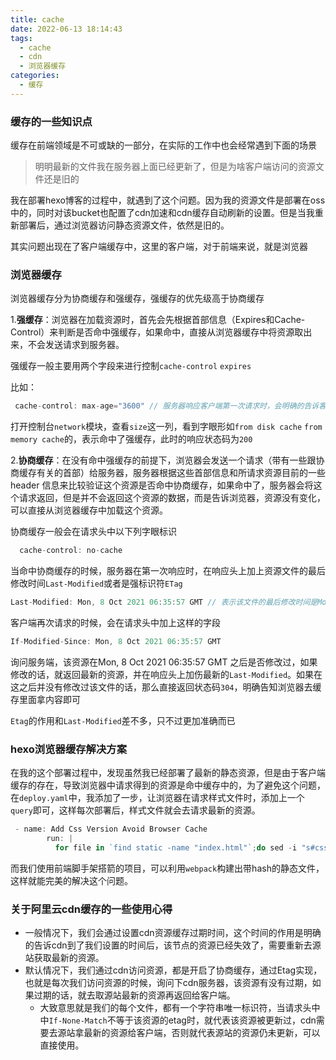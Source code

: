 ```yaml
---
title: cache
date: 2022-06-13 18:14:43
tags:
  - cache
  - cdn
  - 浏览器缓存
categories:
  - 缓存
---
```



### 缓存的一些知识点

缓存在前端领域是不可或缺的一部分，在实际的工作中也会经常遇到下面的场景

> 明明最新的文件我在服务器上面已经更新了，但是为啥客户端访问的资源文件还是旧的

我在部署hexo博客的过程中，就遇到了这个问题。因为我的资源文件是部署在oss中的，同时对该bucket也配置了cdn加速和cdn缓存自动刷新的设置。但是当我重新部署后，通过浏览器访问静态资源文件，依然是旧的。

其实问题出现在了客户端缓存中，这里的客户端，对于前端来说，就是浏览器

<!-- more -->

### 浏览器缓存

浏览器缓存分为协商缓存和强缓存，强缓存的优先级高于协商缓存

1.**强缓存**：浏览器在加载资源时，首先会先根据首部信息（Expires和Cache-Control）来判断是否命中强缓存，如果命中，直接从浏览器缓存中将资源取出来，不会发送请求到服务器。

强缓存一般主要用两个字段来进行控制`cache-control` `expires`

比如：
```javascript
 cache-control: max-age="3600" // 服务器响应客户端第一次请求时，会明确的告诉客户端（浏览器），在一个小时之内（3600秒），再次访问该资源，直接用缓存即可
```

打开控制台`network`模块，查看`size`这一列，看到字眼形如`from disk cache` `from memory cache`的，表示命中了强缓存，此时的响应状态码为`200`

2.**协商缓存**：在没有命中强缓存的前提下，浏览器会发送一个请求（带有一些跟协商缓存有关的首部）给服务器，服务器根据这些首部信息和所请求资源目前的一些 header 信息来比较验证这个资源是否命中协商缓存，如果命中了，服务器会将这个请求返回，但是并不会返回这个资源的数据，而是告诉浏览器，资源没有变化，可以直接从浏览器缓存中加载这个资源。

协商缓存一般会在请求头中以下列字眼标识

```javascript
  cache-control: no-cache
```

当命中协商缓存的时候，服务器在第一次响应时，在响应头上加上资源文件的最后修改时间`Last-Modified`或者是强标识符`ETag`
```javascript
Last-Modified: Mon, 8 Oct 2021 06:35:57 GMT // 表示该文件的最后修改时间是Mon, 8 Oct 2021 06:35:57 GMT
```

客户端再次请求的时候，会在请求头中加上这样的字段

```javascript
If-Modified-Since: Mon, 8 Oct 2021 06:35:57 GMT 
````
询问服务端，该资源在Mon, 8 Oct 2021 06:35:57 GMT 之后是否修改过，如果修改的话，就返回最新的资源，并在响应头上加伤最新的`Last-Modified`。如果在这之后并没有修改过该文件的话，那么直接返回状态码`304`，明确告知浏览器去缓存里面拿内容即可


`Etag`的作用和`Last-Modified`差不多，只不过更加准确而已


### hexo浏览器缓存解决方案

在我的这个部署过程中，发现虽然我已经部署了最新的静态资源，但是由于客户端缓存的存在，导致浏览器中请求得到的资源是命中缓存中的，为了避免这个问题，在`deploy.yaml`中，我添加了一步，让浏览器在请求样式文件时，添加上一个`query`即可，这样每次部署后，样式文件就会去请求最新的资源。

```javascript
 - name: Add Css Version Avoid Browser Cache
        run: |
          for file in `find static -name "index.html"`;do sed -i "s#css/style.css#css/style.css?version=$(date "+%y%m%d").$GITHUB_RUN_NUMBER#g" $file;done
```

而我们使用前端脚手架搭箭的项目，可以利用`webpack`构建出带hash的静态文件，这样就能完美的解决这个问题。


### 关于阿里云cdn缓存的一些使用心得

- 一般情况下，我们会通过设置cdn资源缓存过期时间，这个时间的作用是明确的告诉cdn到了我们设置的时间后，该节点的资源已经失效了，需要重新去源站获取最新的资源。
- 默认情况下，我们通过cdn访问资源，都是开启了协商缓存，通过Etag实现，也就是每次我们访问资源的时候，询问下cdn服务器，该资源有没有过期，如果过期的话，就去取源站最新的资源再返回给客户端。
  - 大致意思就是我们的每个文件，都有一个字符串唯一标识符，当请求头中中`If-None-Match`不等于该资源的etag时，就代表该资源被更新过，cdn需要去源站拿最新的资源给客户端，否则就代表源站的资源仍未更新，可以直接使用。





